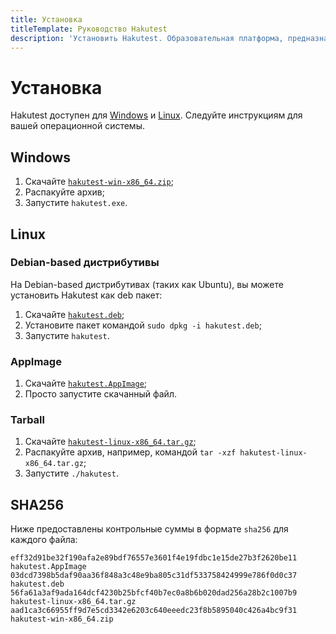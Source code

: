 ```yaml
---
title: Установка
titleTemplate: Руководство Hakutest
description: 'Установить Hakutest. Образовательная платформа, предназначенная для проведения тестирования, викторин и экзаменов с автоматической проверкой ответов'
---
```


# Установка

Hakutest доступен для [Windows](#windows) и [Linux](#linux).
Следуйте инструкциям для вашей операционной системы.

## Windows

1. Скачайте [`hakutest-win-x86_64.zip`](https://github.com/shelepuginivan/hakutest/releases/latest/download/hakutest-win-x86_64.zip);
2. Распакуйте архив;
3. Запустите `hakutest.exe`.

## Linux

### Debian-based дистрибутивы

На Debian-based дистрибутивах (таких как Ubuntu), вы можете установить Hakutest как deb пакет:

1. Скачайте [`hakutest.deb`](https://github.com/shelepuginivan/hakutest/releases/latest/download/hakutest.deb);
2. Установите пакет командой `sudo dpkg -i hakutest.deb`;
3. Запустите `hakutest`.

### AppImage

1. Скачайте [`hakutest.AppImage`](https://github.com/shelepuginivan/hakutest/releases/latest/download/hakutest.AppImage);
2. Просто запустите скачанный файл.

### Tarball

1. Скачайте [`hakutest-linux-x86_64.tar.gz`](https://github.com/shelepuginivan/hakutest/releases/latest/download/hakutest-linux-x86_64.tar.gz);
2. Распакуйте архив, например, командой `tar -xzf hakutest-linux-x86_64.tar.gz`;
3. Запустите `./hakutest`.

## SHA256

Ниже предоставлены контрольные суммы в формате `sha256` для каждого файла:

```
eff32d91be32f190afa2e89bdf76557e3601f4e19fdbc1e15de27b3f2620be11  hakutest.AppImage
03dcd7398b5daf90aa36f848a3c48e9ba805c31df533758424999e786f0d0c37  hakutest.deb
56fa61a3af9ada164dcf4230b25bfcf40b7ec0a8b6b020dad256a28b2c1007b9  hakutest-linux-x86_64.tar.gz
aad1ca3c66955ff9d7e5cd3342e6203c640eeedc23f8b5895040c426a4bc9f31  hakutest-win-x86_64.zip
```
